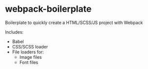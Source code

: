 # webpack-boilerplate

Boilerplate to quickly create a HTML/SCSS/JS project with Webpack

Includes:
  - Babel
  - CSS/SCSS loader
  - File loaders for:
    - Image files
    - Font files
